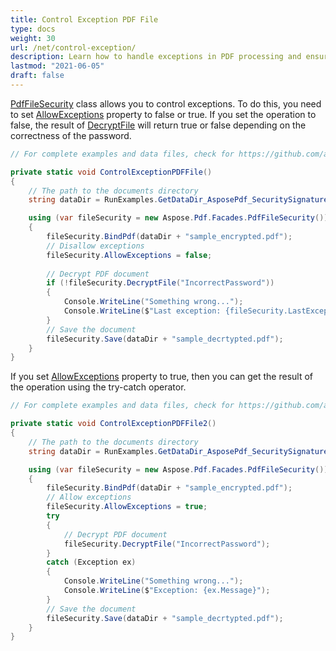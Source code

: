 ```yaml
---
title: Control Exception PDF File
type: docs
weight: 30
url: /net/control-exception/
description: Learn how to handle exceptions in PDF processing and ensure smooth operations while working with PDFs using Aspose.PDF in .NET.
lastmod: "2021-06-05"
draft: false
---
```

<script type="application/ld+json">
{
    "@context": "https://schema.org",
    "@type": "TechArticle",
    "headline": "Control Exception PDF File",
    "alternativeHeadline": "Manage PDF Exception Handling with New Security Control",
    "abstract": "The Control Exception feature in the PdfFileSecurity class allows you to manage error handling when decrypting PDF files by toggling the AllowExceptions property. Users can choose between receiving boolean results for decryption success or utilizing try-catch blocks for comprehensive exception management, enhancing flexibility and control over PDF security operations",
    "author": {
        "@type": "Person",
        "name": "Anastasiia Holub",
        "givenName": "Anastasiia",
        "familyName": "Holub",
        "url": "https://www.linkedin.com/in/anastasiia-holub-750430225/"
    },
    "genre": "pdf document generation",
    "wordcount": "224",
    "proficiencyLevel": "Beginner",
    "publisher": {
        "@type": "Organization",
        "name": "Aspose.PDF for .NET",
        "url": "https://products.aspose.com/pdf",
        "logo": "https://www.aspose.cloud/templates/aspose/img/products/pdf/aspose_pdf-for-net.svg",
        "alternateName": "Aspose",
        "sameAs": [
            "https://facebook.com/aspose.pdf/",
            "https://twitter.com/asposepdf",
            "https://www.youtube.com/channel/UCmV9sEg_QWYPi6BJJs7ELOg/featured",
            "https://www.linkedin.com/company/aspose",
            "https://stackoverflow.com/questions/tagged/aspose",
            "https://aspose.quora.com/",
            "https://aspose.github.io/"
        ],
        "contactPoint": [
            {
                "@type": "ContactPoint",
                "telephone": "+1 903 306 1676",
                "contactType": "sales",
                "areaServed": "US",
                "availableLanguage": "en"
            },
            {
                "@type": "ContactPoint",
                "telephone": "+44 141 628 8900",
                "contactType": "sales",
                "areaServed": "GB",
                "availableLanguage": "en"
            },
            {
                "@type": "ContactPoint",
                "telephone": "+61 2 8006 6987",
                "contactType": "sales",
                "areaServed": "AU",
                "availableLanguage": "en"
            }
        ]
    },
    "url": "/net/control-exception/",
    "mainEntityOfPage": {
        "@type": "WebPage",
        "@id": "/net/control-exception/"
    },
    "dateModified": "2024-11-25",
    "description": "Aspose.PDF can perform not only simple and easy tasks but also cope with more complex goals. Check the next section for advanced users and developers."
}
</script>

[PdfFileSecurity](https://reference.aspose.com/pdf/net/aspose.pdf.facades/pdffilesecurity) class allows you to control exceptions. To do this, you need to set [AllowExceptions](https://reference.aspose.com/pdf/net/aspose.pdf.facades/pdffilesecurity/properties/allowexceptions) property to false or true. If you set the operation to false, the result of [DecryptFile](https://reference.aspose.com/pdf/net/aspose.pdf.facades/pdffilesecurity/methods/decryptfile) will return true or false depending on the correctness of the password. 

```csharp
// For complete examples and data files, check for https://github.com/aspose-pdf/Aspose.PDF-for-.NET

private static void ControlExceptionPDFFile()
{
    // The path to the documents directory
    string dataDir = RunExamples.GetDataDir_AsposePdf_SecuritySignatures();

    using (var fileSecurity = new Aspose.Pdf.Facades.PdfFileSecurity())
    {
        fileSecurity.BindPdf(dataDir + "sample_encrypted.pdf");
        // Disallow exceptions
        fileSecurity.AllowExceptions = false;
        
        // Decrypt PDF document
        if (!fileSecurity.DecryptFile("IncorrectPassword"))
        {
            Console.WriteLine("Something wrong...");
            Console.WriteLine($"Last exception: {fileSecurity.LastException.Message}");
        }
        // Save the document
        fileSecurity.Save(dataDir + "sample_decrtypted.pdf");
    }
}
```

If you set [AllowExceptions](https://reference.aspose.com/pdf/net/aspose.pdf.facades/pdffilesecurity/properties/allowexceptions) property to true, then you can get the result of the operation using the try-catch operator.


```csharp
// For complete examples and data files, check for https://github.com/aspose-pdf/Aspose.PDF-for-.NET

private static void ControlExceptionPDFFile2()
{   
    // The path to the documents directory
    string dataDir = RunExamples.GetDataDir_AsposePdf_SecuritySignatures();

    using (var fileSecurity = new Aspose.Pdf.Facades.PdfFileSecurity())
    {
        fileSecurity.BindPdf(dataDir + "sample_encrypted.pdf");
        // Allow exceptions
        fileSecurity.AllowExceptions = true;
        try
        {
            // Decrypt PDF document
            fileSecurity.DecryptFile("IncorrectPassword");
        }
        catch (Exception ex)
        {
            Console.WriteLine("Something wrong...");
            Console.WriteLine($"Exception: {ex.Message}");
        }
        // Save the document
        fileSecurity.Save(dataDir + "sample_decrtypted.pdf");
    }
}
```